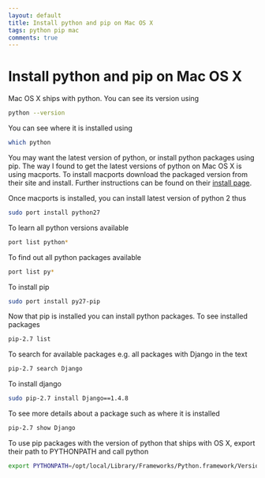 ```yaml
---
layout: default
title: Install python and pip on Mac OS X
tags: python pip mac
comments: true
---
```

# Install python and pip on Mac OS X

Mac OS X ships with python. You can see its version using

```bash
python --version
```

You can see where it is installed using

```bash
which python
```

You may want the latest version of python, or install python packages using pip. The way I found to get the latest versions of python on Mac OS X is using macports. To install macports download the packaged version from their site and install. Further instructions can be found on their [install page](http://www.macports.org/install.php).

Once macports is installed, you can install latest version of python 2 thus

```bash
sudo port install python27
```

To learn all python versions available

```bash
port list python*
```

To find out all python packages available

```bash
port list py*
```

To install pip

```bash
sudo port install py27-pip
```

Now that pip is installed you can install python packages. To see installed packages

```bash
pip-2.7 list
```

To search for available packages e.g. all packages with Django in the text

```bash
pip-2.7 search Django
```

To install django

```bash
sudo pip-2.7 install Django==1.4.8
```

To see more details about a package such as where it is installed

```bash
pip-2.7 show Django
```

To use pip packages with the version of python that ships with OS X, export their path to PYTHONPATH and call python

```bash
export PYTHONPATH=/opt/local/Library/Frameworks/Python.framework/Versions/2.7/lib/python2.7/site-packages
```
